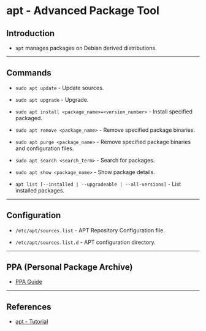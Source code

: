 # apt - Advanced Package Tool

## Introduction

* `apt` manages packages on Debian derived distributions.

---

## Commands

* `sudo apt update` - Update sources.

* `sudo apt upgrade` - Upgrade.

* `sudo apt install <package_name>=<version_number>` - Install specified packaged.

* `sudo apt remove <package_name>` - Remove specified package binaries.

* `sudo apt purge <package_name>` - Remove specified package binaries and configuration files.

* `sudo apt search <search_term>` - Search for packages.

* `sudo apt show <package_name>` - Show package details.

* `apt list [--installed | --upgradeable | --all-versions]` - List installed packages.

---

## Configuration

* `/etc/apt/sources.list` - APT Repository Configuration file.

* `/etc/apt/sources.list.d` - APT configuration directory.

---

## PPA (Personal Package Archive)

* [PPA Guide](https://itsfoss.com/ppa-guide)

---

## References

* [apt - Tutorial](https://itsfoss.com/apt-command-guide)